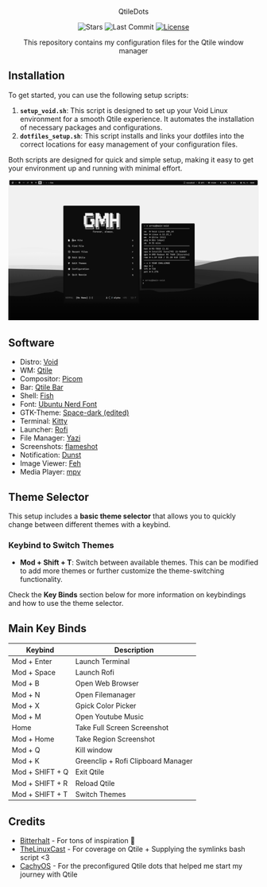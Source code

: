 <p align="center">QtileDots</p>
<div align="center">
  <img src="https://img.shields.io/github/stars/aellas/QtileDots?style=for-the-badge&logo=starship&color=83c5be&logoColor=D9E0EE&labelColor=252733" alt="Stars">
  <img src="https://img.shields.io/github/last-commit/aellas/QtileDots?style=for-the-badge&color=006d77&logoColor=D9E0EE&labelColor=252733" alt="Last Commit">
  <a href="https://github.com/aellas/QtileDots/blob/main/LICENSE">
    <img alt="License" src="https://img.shields.io/github/license/aellas/QtileDots?style=for-the-badge&logo=starship&color=1d3557&logoColor=D9E0EE&labelColor=252733" />
  </a>
</div>

<p align="center">This repository contains my configuration files for the Qtile window manager</p>

## Installation

To get started, you can use the following setup scripts:

1. **`setup_void.sh`**: This script is designed to set up your Void Linux environment for a smooth Qtile experience. It automates the installation of necessary packages and configurations.
2. **`dotfiles_setup.sh`**: This script installs and links your dotfiles into the correct locations for easy management of your configuration files.

Both scripts are designed for quick and simple setup, making it easy to get your environment up and running with minimal effort.

![preview](preview/preview1.png?raw=true)

## Software

- Distro: [Void](https://voidlinux.org/)
- WM: [Qtile](https://qtile.org/)
- Compositor: [Picom](https://github.com/yshui/picom)
- Bar: [Qtile Bar](https://qtile.org/)
- Shell: [Fish](https://fishshell.com/)
- Font: [Ubuntu Nerd Font](https://www.nerdfonts.com/font-downloads)
- GTK-Theme: [Space-dark (edited)](https://github.com/EliverLara/Space)
- Terminal: [Kitty](https://sw.kovidgoyal.net/kitty/)
- Launcher: [Rofi](https://github.com/davatorium/rofi)
- File Manager: [Yazi](https://github.com/sxyazi/yazi)
- Screenshots: [flameshot](https://flameshot.org/)
- Notification: [Dunst](https://github.com/dunst-project/dunst)
- Image Viewer: [Feh](https://feh.finalrewind.org/)
- Media Player: [mpv](https://github.com/mpv-player/mpv)

## Theme Selector

This setup includes a **basic theme selector** that allows you to quickly change between different themes with a keybind.

### Keybind to Switch Themes
- **Mod + Shift + T**: Switch between available themes. This can be modified to add more themes or further customize the theme-switching functionality.

Check the **Key Binds** section below for more information on keybindings and how to use the theme selector.

## Main Key Binds

| Keybind | Description |
|---|---|
| Mod + Enter | Launch Terminal |
| Mod + Space | Launch Rofi |
| Mod + B | Open Web Browser |
| Mod + N | Open Filemanager |
| Mod + X | Gpick Color Picker |
| Mod + M | Open Youtube Music |
| Home | Take Full Screen Screenshot |
| Mod + Home | Take Region Screenshot |
| Mod + Q | Kill window |
| Mod + K | Greenclip + Rofi Clipboard Manager |
| Mod + SHIFT + Q | Exit Qtile |
| Mod + SHIFT + R | Reload Qtile |
| Mod + SHIFT + T | Switch Themes |

## Credits
- [Bitterhalt](https://github.com/bitterhalt) - For tons of inspiration 🐐
- [TheLinuxCast](https://gitlab.com/thelinuxcast) - For coverage on Qtile + Supplying the symlinks bash script <3
- [CachyOS](https://cachyos.org/) - For the preconfigured Qtile dots that helped me start my journey with Qtile
